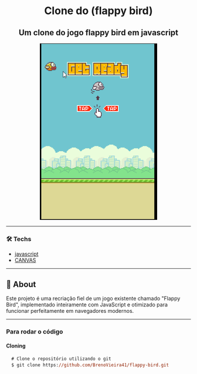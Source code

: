 <p align="center">
    <h1 align="center">Clone do (flappy bird)</h1>
    <h2 align="center">Um clone do jogo flappy bird em javascript</h2>
</p>

<div align="center" >
    <img src=".github/gif.gif"
    alt="demo-web" height="480" width="320">
    </div>

---
### 🛠 Techs
  - [javascript](https://nodejs.org/en/)
  - [CANVAS](https://developer.mozilla.org/en-US/docs/Web/API/Canvas_API)
---

## :bookmark: About
Este projeto é uma recriação fiel de um jogo existente chamado "Flappy Bird", implementado inteiramente com JavaScript e otimizado para funcionar perfeitamente em navegadores modernos.

---

### Para rodar o código

#### Cloning
```ps
  # Clone o repositório utilizando o git
  $ git clone https://github.com/BrenoVieira41/flappy-bird.git
```